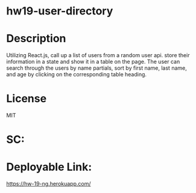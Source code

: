 # hw19-user-directory


# Description
Utilizing React.js, call up a list of users from a random user api. store their information in a state and show it in a table on the page. The user can search through the users by name partials, sort by first name, last name, and age by clicking on the corresponding table heading.

# License
MIT

# SC:



# Deployable Link:
https://hw-19-ng.herokuapp.com/
